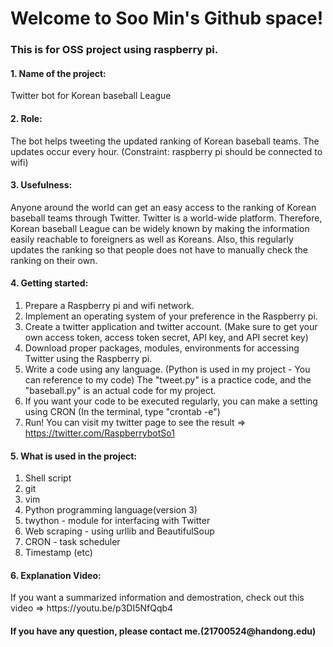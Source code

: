 <h1>Welcome to Soo Min's Github space!</h1>

<h3>This is for OSS project using raspberry pi.</h3>

<h4>1. Name of the project:</h4> Twitter bot for Korean baseball League
<h4>2. Role:</h4> The bot helps tweeting the updated ranking of Korean baseball teams. The updates occur every hour.
(Constraint: raspberry pi should be connected to wifi)
<h4>3. Usefulness:</h4> Anyone around the world can get an easy access to the ranking of Korean baseball teams through Twitter. Twitter is a world-wide platform. Therefore, Korean baseball League can be widely known by making the information easily reachable to foreigners as well as Koreans.
Also, this regularly updates the ranking so that people does not have to manually check the ranking on their own.
<h4>4. Getting started:</h4> 

1. Prepare a Raspberry pi and wifi network.
2. Implement an operating system of your preference in the Raspberry pi.
3. Create a twitter application and twitter account.
(Make sure to get your own access token, access token secret, API key, and API secret key)
4. Download proper packages, modules, environments for accessing Twitter using the Raspberry pi.
5. Write a code using any language. 
(Python is used in my project - You can reference to my code)
The "tweet.py" is a practice code, and the "baseball.py" is an actual code for my project.
6. If you want your code to be executed regularly, you can make a setting using CRON (In the terminal, type "crontab -e") 
7. Run!
You can visit my twitter page to see the result => https://twitter.com/RaspberrybotSo1
<h4>5. What is used in the project:</h4>

1. Shell script
2. git
3. vim
4. Python programming language(version 3)
5. twython - module for interfacing with Twitter
6. Web scraping - using urllib and BeautifulSoup
7. CRON - task scheduler
8. Timestamp
(etc)
<h4>6. Explanation Video:</h4> If you want a summarized information and demostration, check out this video => https://youtu.be/p3DI5NfQqb4
<h4>If you have any question, please contact me.(21700524@handong.edu)</h4>
